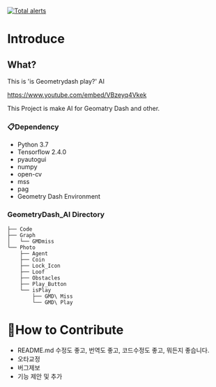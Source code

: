 [![Total alerts](https://img.shields.io/lgtm/alerts/g/brainer3220/Geometry-Dasy-AI.svg?logo=lgtm&logoWidth=18)](https://lgtm.com/projects/g/brainer3220/Geometry-Dasy-AI/alerts/)

# Introduce

## What?

This is 'is Geometrydash play?' AI

https://www.youtube.com/embed/VBzeyq4Vkek

This Project is make AI for Geomatry Dash and other.

### 📋Dependency

- Python 3.7
- Tensorflow 2.4.0
- pyautogui
- numpy
- open-cv
- mss
- pag
- Geometry Dash Environment

### GeometryDash_AI Directory

    ├── Code
    ├── Graph
    │   └── GMDmiss
    └── Photo
        ├── Agent
        ├── Coin
        ├── Lock_Icon
        ├── Loof
        ├── Obstacles
        ├── Play_Button
        └── isPlay
            ├── GMD\ Miss
            └── GMD\ Play

# 👏How to Contribute

- README.md 수정도 좋고, 번역도 좋고, 코드수정도 좋고, 뭐든지 좋습니다.
- 오타교정
- 버그제보
- 기능 제안 및 추가
